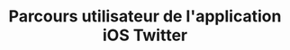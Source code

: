 ---
layout: inspirer-parcours-apps-scenarios_index
title: Parcours utilisateur de l'application iOS Twitter
tags: parcours-apps-android-twitter
permalink: /inspiration/parcours-apps/android/twitter/
intro:
text-twtr: En train d'explorer le parcours utilisateur de l'application Twitter sur Android by @MagDuWebdesign
current_nav: all
---